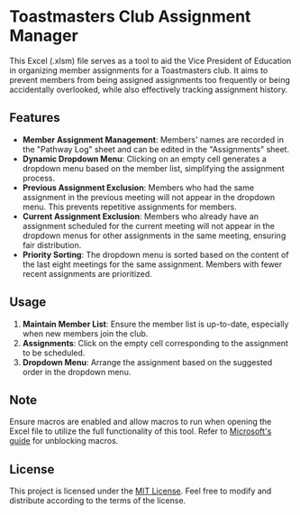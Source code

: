 # Toastmasters Club Assignment Manager

This Excel (.xlsm) file serves as a tool to aid the Vice President of Education in organizing member assignments for a Toastmasters club. It aims to prevent members from being assigned assignments too frequently or being accidentally overlooked, while also effectively tracking assignment history.

## Features

- **Member Assignment Management**: Members' names are recorded in the "Pathway Log" sheet and can be edited in the "Assignments" sheet.
- **Dynamic Dropdown Menu**: Clicking on an empty cell generates a dropdown menu based on the member list, simplifying the assignment process.
- **Previous Assignment Exclusion**: Members who had the same assignment in the previous meeting will not appear in the dropdown menu. This prevents repetitive assignments for members.
- **Current Assignment Exclusion**: Members who already have an assignment scheduled for the current meeting will not appear in the dropdown menus for other assignments in the same meeting, ensuring fair distribution.
- **Priority Sorting**: The dropdown menu is sorted based on the content of the last eight meetings for the same assignment. Members with fewer recent assignments are prioritized.

## Usage

1. **Maintain Member List**: Ensure the member list is up-to-date, especially when new members join the club.
2. **Assignments**: Click on the empty cell corresponding to the assignment to be scheduled.
3. **Dropdown Menu**: Arrange the assignment based on the suggested order in the dropdown menu.

## Note

Ensure macros are enabled and allow macros to run when opening the Excel file to utilize the full functionality of this tool. Refer to [Microsoft's guide](https://support.microsoft.com/zh-tw/topic/%E5%B7%B2%E5%B0%81%E9%8E%96%E6%9C%89%E6%BD%9B%E5%9C%A8%E5%8D%B1%E9%9A%AA%E7%9A%84%E5%B7%A8%E9%9B%86-0952faa0-37e7-4316-b61d-5b5ed6024216) for unblocking macros.

## License

This project is licensed under the [MIT License](LICENSE). Feel free to modify and distribute according to the terms of the license.
